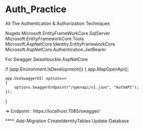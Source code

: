# Auth_Practice
All The Authentication &amp; Authorization Techniques

Nugets
Microsoft.EntityFrameWorkCore.SqlServer
Microsoft.EntityFrameworkCore.Tools
Microsoft.AspNetCore.Identity.EntityFrameworkCore
Microsoft.AspNetCore.Authentication.JwtBearer

For Swagger
Swashbuckle.AspNetCore


if (app.Environment.IsDevelopment())
{
    app.MapOpenApi();

    app.UseSwaggerUI( options=>
    {
        options.SwaggerEndpoint("/openapi/v1.json", "AuthAPI");
    });
}


=> Endpoint : https://localhost:7085/swagger/

****.
Add-Migration CreateIdentityTables
Update-Database
